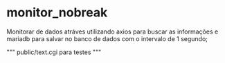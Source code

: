 # monitor_nobreak

Monitorar de dados atráves utilizando axios para buscar as informações e mariadb para salvar no banco de dados com o intervalo de 1 segundo;

""" public/text.cgi para testes """
